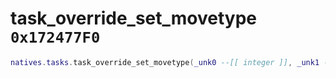 # task_override_set_movetype `0x172477F0`

```lua
natives.tasks.task_override_set_movetype(_unk0 --[[ integer ]], _unk1 --[[ integer ]])
```